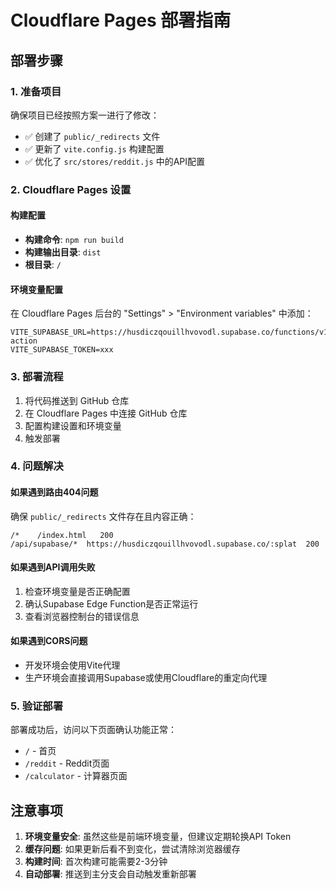 # Cloudflare Pages 部署指南

## 部署步骤

### 1. 准备项目
确保项目已经按照方案一进行了修改：
- ✅ 创建了 `public/_redirects` 文件
- ✅ 更新了 `vite.config.js` 构建配置
- ✅ 优化了 `src/stores/reddit.js` 中的API配置

### 2. Cloudflare Pages 设置

#### 构建配置
- **构建命令**: `npm run build`
- **构建输出目录**: `dist`
- **根目录**: `/`

#### 环境变量配置
在 Cloudflare Pages 后台的 "Settings" > "Environment variables" 中添加：

```
VITE_SUPABASE_URL=https://husdiczqouillhvovodl.supabase.co/functions/v1/clever-action
VITE_SUPABASE_TOKEN=xxx
```

### 3. 部署流程

1. 将代码推送到 GitHub 仓库
2. 在 Cloudflare Pages 中连接 GitHub 仓库
3. 配置构建设置和环境变量
4. 触发部署

### 4. 问题解决

#### 如果遇到路由404问题
确保 `public/_redirects` 文件存在且内容正确：
```
/*    /index.html   200
/api/supabase/*  https://husdiczqouillhvovodl.supabase.co/:splat  200
```

#### 如果遇到API调用失败
1. 检查环境变量是否正确配置
2. 确认Supabase Edge Function是否正常运行
3. 查看浏览器控制台的错误信息

#### 如果遇到CORS问题
- 开发环境会使用Vite代理
- 生产环境会直接调用Supabase或使用Cloudflare的重定向代理

### 5. 验证部署

部署成功后，访问以下页面确认功能正常：
- `/` - 首页
- `/reddit` - Reddit页面
- `/calculator` - 计算器页面

## 注意事项

1. **环境变量安全**: 虽然这些是前端环境变量，但建议定期轮换API Token
2. **缓存问题**: 如果更新后看不到变化，尝试清除浏览器缓存
3. **构建时间**: 首次构建可能需要2-3分钟
4. **自动部署**: 推送到主分支会自动触发重新部署 